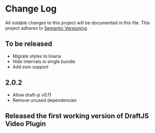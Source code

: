 # Change Log

All notable changes to this project will be documented in this file.
This project adheres to [Semantic Versioning](http://semver.org/).

## To be released

- Migrate styles to linaria
- Hide internals in single bundle
- Add esm support

## 2.0.2

- Allow draft-js v0.11
- Remove unused dependencies

## Released the first working version of DraftJS Video Plugin
